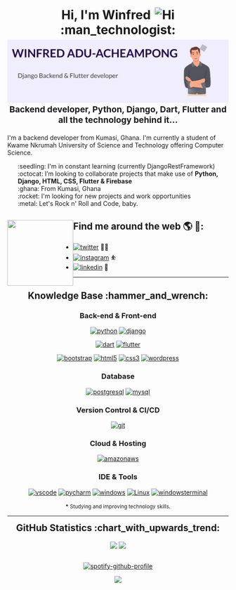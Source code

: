
<!--
**winfred56/winfred56** is a ✨ _special_ ✨ repository because its `README.md` (this file) appears on your GitHub profile.

Here are some ideas to get you started:

- 🔭 I’m currently working on ...
- 🌱 I’m currently learning ...
- 👯 I’m looking to collaborate on ...
- 🤔 I’m looking for help with ...
- 💬 Ask me about ...
- 📫 How to reach me: ...
- 😄 Pronouns: ...
- ⚡ Fun fact: ...
-->
 

<h1 style="text-align: center;margin-bottom: 5px;">Hi, I'm Winfred<img src="https://raw.githubusercontent.com/iampavangandhi/iampavangandhi/master/gifs/Hi.gif" alt="Hi" style="width: 30px;margin-left: 10px;">:man_technologist:</h1>

<img src="https://raw.githubusercontent.com/winfred56/winfred56/main/header.png" alt="banner">

<!--<img src="https://raw.githubusercontent.com/M0nica/M0nica/master/gh-header-image-cropped.png" alt="banner that says Monica Powell - software engineer, content creator and community organizer alongside a cartoon illustration of Monica">-->

<h3 style="font-size: 1.2rem; text-align: center;margin: 0 0 20px 0;">Backend developer, Python, Django, Dart, Flutter and all the technology behind it...</h3>
I'm a backend developer from Kumasi, Ghana. I'm currently a student of Kwame Nkrumah University of Science and Technology offering Computer Science.

<ul style="list-style: none;">
<li>:seedling: I'm in constant learning (currently DjangoRestFramework)</li>
<li>:octocat: I’m looking to collaborate projects that make use of <strong>Python, Django, HTML, CSS, Flutter & Firebase </strong></li>
<li>:ghana: From Kumasi, Ghana</li>
<li>:rocket: I'm looking for new projects and work opportunities</li>
<li>:metal: Let's Rock n' Roll and Code, baby.</li>
</ul>

 
 ## Find me around the web 🌎 :handshake:: <a href="https://github.com/winfred56"><img align="left" width="150" height="150" src="https://github.com/M0nica/M0nica/blob/main/octomonica/m0nica-octocat-rotating.gif?raw=true"></a>
-  <a href="https://www.twitter.com/aa_winfred" target="_blank"><img src="https://img.shields.io/badge/-Winfred-black?logo=twitter&textColor=white&style=flat" alt="twitter"/></a> ✍🏾
-  <a href="https://www.instagram.com/aa_winfred" target="_blank"><img src="https://img.shields.io/badge/-Winfred-black?logo=instagram&textColor=white&style=flat" alt="instagram"/></a> ⛹️
-  <a href="https://www.linkedin.com/in/winfred-adu-acheampong-934623198" target="_blank"><img src="https://img.shields.io/badge/-Winfred-black?logo=linkedin&style=flat" alt="linkedin"></a> 💼

---

<div align="center">
<h2>Knowledge Base :hammer_and_wrench:</h2>

<h3>Back-end & Front-end</h3>

<a href="https://www.python.org" target="_blank"><img src="https://img.shields.io/badge/Python-white.svg?style=for-the-badge&logo=python&logoColor=777BB4" alt="python"/></a>
<a href="https://www.djangoproject.com" target="_blank"><img src="https://img.shields.io/badge/Django-white.svg?style=for-the-badge&logo=django&logoColor=777BB4" alt="django"/></a>
 
<a href="https://www.dart.dev" target="_blank"><img src="https://img.shields.io/badge/Dart-white.svg?style=for-the-badge&logo=dart&logoColor=777BB4" alt="dart"/></a>
<a href="https://www.flutter.dev" target="_blank"><img src="https://img.shields.io/badge/Flutter-white.svg?style=for-the-badge&logo=flutter&logoColor=777BB4" alt="flutter"/></a>


<a href="https://getbootstrap.com/" target="_blank"><img src="https://img.shields.io/badge/-Bootstrap-white?logo=bootstrap&logoColor=7952B3&style=for-the-badge" alt="bootstrap"/></a>
<a href="https://html.spec.whatwg.org/multipage/" target="_blank"><img src="https://img.shields.io/badge/-HTML-white?logo=html5&style=for-the-badge" alt="html5"/></a>
<a href="https://www.w3.org/Style/CSS" target="_blank"><img src="https://img.shields.io/badge/-CSS-white?logo=css3&logoColor=1572B6&style=for-the-badge" alt="css3"/></a>
<a href="https://wordpress.com/" target="_blank"><img src="https://img.shields.io/badge/-wordpress-white?logo=wordpress&logoColor=21759B&style=for-the-badge" alt="wordpress"/></a>


<h3>Database</h3>

<a href="https://www.postgresql.org/" target="_blank"><img src="https://img.shields.io/badge/-postgresql-white?logo=postgresql&logoColor=4169E1&style=for-the-badge" alt="postgresql"/></a>
<a href="https://www.mysql.com/" target="_blank"><img src="https://img.shields.io/badge/-mysql-white?logo=mysql&logoColor=4479A1&style=for-the-badge" alt="mysql"/></a>

<!--<h3>Testing</h3>-->


<h3>Version Control & CI/CD</h3>
<a href="https://git-scm.com/" target="_blank"><img src="https://img.shields.io/badge/-git-white?logo=git&logoColor=F05032&style=for-the-badge" alt="git"/></a>

<h3>Cloud & Hosting</h3>

<a href="https://aws.amazon.com" target="_blank"><img src="https://img.shields.io/badge/-amazon_aws-white?logo=amazonaws&logoColor=232F3E&style=for-the-badge" alt="amazonaws"/></a>
  
<h3>IDE & Tools</h3>

<a href="https://www.code.visualstudio.com" target="_blank"><img src="https://img.shields.io/badge/-vscode-white?logo=vscode&logoColor=FF9800&style=for-the-badge" alt="vscode"/></a>
<a href="https://www.jetbrains.com/" target="_blank"><img src="https://img.shields.io/badge/-pycharm-white?logo=pycharm&logoColor=FF9800&style=for-the-badge" alt="pycharm"/></a>
<a href="https://www.microsoft.com/en-us/windows" target="_blank"><img src="https://img.shields.io/badge/-windows-white?logo=windows&logoColor=0078D6&style=for-the-badge" alt="windows"/></a>
 <a href="https://www.linux.org" target="_blank"><img src="https://img.shields.io/badge/-linux-white?logo=linux&logoColor=0078D6&style=for-the-badge" alt="Linux"/></a>
<a href="https://github.com/microsoft/terminal" target="_blank"><img src="https://img.shields.io/badge/-windows_terminal-white?logo=windowsterminal&logoColor=4D4D4D&style=for-the-badge" alt="windowsterminal"/></a>



<small><strong>*</strong> Studying and improving technology skills.</small>

---

<div align="center">
<h2 style="margin: 5px 10px;">GitHub Statistics :chart_with_upwards_trend:</h2> 
<div style="display: flex; align-items: center; justify-content: center;">

[![](https://github-readme-stats.vercel.app/api?username=winfred56&show_icons=true&theme=tokyonight&hide_border=true&locale=en)](https://github.com/winfred56)
[![](https://github-readme-streak-stats.herokuapp.com/?user=winfred56&theme=tokyonight&hide_border=true)](https://github.com/winfred56)

</div>
</div>

<div align="center">
 
 [![spotify-github-profile](https://spotify-github-profile.vercel.app/api/view?uid=316zahqizj5m75xf7macri4erlje&cover_image=true&theme=natemoo-re&bar_color_cover=true&bar_color=2fdb29)](https://spotify-github-profile.vercel.app/api/view?uid=316zahqizj5m75xf7macri4erlje&redirect=true)
 
![](https://komarev.com/ghpvc/?username=winfred56&style=flat-square)

</div>
